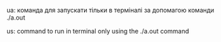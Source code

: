 ua: команда для запускати тільки в терміналі 
    за допомагою команди ./a.out

us: command to run in terminal only 
    using the ./a.out command
